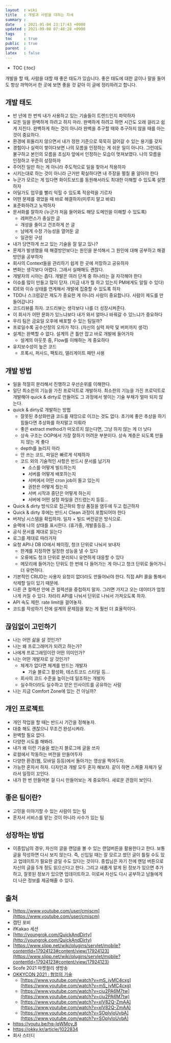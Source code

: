 ```yaml
---
layout  : wiki
title   : 개발과 사람을 대하는 자세
summary : 
date    : 2021-01-04 23:17:43 +0900
updated : 2021-09-08 07:40:28 +0900
tags    : 
toc     : true
public  : true
parent  : 
latex   : false
---
```

* TOC
{:toc}

개발을 할 때, 사람을 대할 때 좋은 태도가 있습니다. 좋은 태도에 대한 글이나 말을 들어도 항상 까먹어서 한 곳에 보면 좋을 것 같아 이 글에 정리하려고 합니다. 

## 개발 태도

- 반 년에 한 번씩 내가 사용하고 있는 기술들이 트렌드인지 파악하자
- 모든 일을 완벽하게 하려고 하지 마라. 완벽하게 하려고 하면 시간도 오래 걸리고 쉽게 지친다. 완벽하게 하는 것이 아니라 완벽을 추구할 때와 추구하지 않을 때를 아는 것이 중요하다.
- 환경에 휘둘리지 않으면서 내가 정한 기준으로 묵묵히 걸어갈 수 있는 용기를 갖자
- 경험이나 실력이 쌓이다보면 나의 모름을 인정하는 게 쉬운 일이 아니다. 그런데도 불구하고 본인의 모름을 초심자 앞에서 인정하는 모습이 멋져보였다. 나의 모름을 인정하고 꾸준히 성장하자
- 주어진 일만 하는 게 아니라 주도적으로 일을 찾아서 적용하자
- 시키는대로 하는 것이 아니라 근거만 확실하다면 내 주장을 펼칠 줄 알아야 한다
- 누군가 모르는 게 있다면 화이트보드를 동원해서라도 최대한 이해할 수 있도록 설명하자
- 어딜가도 업무를 빨리 익힐 수 있도록 적응력을 기르자
- 어떤 문제를 겪었을 때 바로 해결하자(미루지 말고 바로)
- 표준화하려고 노력하자
- 문서화를 잘하자 (누군가 처음 들어와도 해당 도메인을 이해할 수 있도록)
    - 레퍼런스가 충실한 글
    - 개성을 줄이고 건조하게 쓴 글
    - 남에게 수정 가능성을 열어둔 글
    - 일관된 구성
- 내가 당연하게 쓰고 있는 기술을 잘 알고 있나?
- 문제가 발생했을 때 해결방안보다는 원인을 분석해서 그 원인에 대해 공부하고 해결방안을 공부하자
- 회사의 Context들을 관리하기 쉽게 한 곳에 저장하고 공유하자
- 변화는 생각보다 어렵다. 그래서 실패해도 괜찮다.
- 개발자의 시야는 좁다. 개발은 여러 단계 중 하나라는 걸 자각해야 한다
- 이슈를 많이 만들고 많이 닫자. (지금 내가 뭘 하고 있는지 PM에게도 알릴 수 있다)
- IDE와 이슈 상태를 연계해서 개발에 집중할 수 있도록 하자
- TDD나 스크럼같은 제도가 중요한 게 아니라 사람이 중요합니다. 사람이 제도를 만들어갑니다
- 코드리뷰를 하자. 코드리뷰는 생각보다 나를 더 성장시켜준다.
- 이 회사가 어떤 문화가 있느냐보다 내가 와서 얼마나 바꿔갈 수 있느냐가 중요하다
- 우리 팀은 금요일 오후에 배포할 수 있는 팀일까?
- 프로일수록 공수산정의 오차가 적다. (자신의 실력 파악 및 버퍼까지 생각)
- 설계는 완벽할 수 없다. 설계의 큰 틀만 잡고 바로 개발에 들어가자
    - 설계의 아웃풋 중, Flow를 이해하는 게 중요하다
- 유지보수성이 높은 코드
    - 프록시, 퍼사드, 팩토리, 델리게이트 패턴 사용

## 개발 방법

- 일을 적절히 분리해서 진행하고 우선순위를 이해한다.
- 일단 최소한의 기능을 가진 프로덕트로 개발하자. 최소한의 기능을 가진 프로덕트로 개발해야 quick & dirty로 만들어도 그 과정에서 쌓이는 기술 부채가 얼마 되지 않는다.
- quick & dirty로 개발하는 방법
    - 잘못된 추상화만큼 코드를 재앙으로 이끄는 것도 없다. 초기에 좋은 추상을 하기 힘들다면 추상화를 하지말고 미뤄라
    - 좋은 extract method가 떠오르지 않는다면, 그냥 하지 않는 게 더 낫다
    - 상속 구조는 OOP에서 가장 잘하기 어려운 부분이다. 상속 계층은 되도록 만들지 않는 게 좋다
    - depth를 늘리지 마라
    - 안 쓰는 코드, 파일은 빠르게 삭제하자
    - 코드 외의 기술적인 사항은 반드시 문서를 남기자
        - 소스를 어떻게 빌드하는지
        - 서버를 어떻게 배포하는지
        - 서버에서 어떤 cron job이 돌고 있는지
        - 권한은 어떻게 줬는지
        - 서버 시작과 중단은 어떻게 하는지
        - 서버에 어떤 설정 파일을 건드렸는지 등등...
- Quick & dirty 방식으로 접근하되 항상 품질을 염두에 두고 접근하자
- Quick & dirty 후에는 반드시 Clean 과정이 포함되어야 한다
- 버저닝 시스템을 확립하자. 일자 + 빌드 버전같은 방식으로.
- 슬랙에 나의 상태를 표시한다. (휴가중, 개발중등등...)
- 공식 문서를 제대로 읽는다
- 로그를 제대로 따라가자
- 요청 API나 DB IO에서 페이징, 청크 단위로 나눠서 보내자
    - 한계를 지정하면 일정한 성능을 낼 수 있다
    - 오류에도 청크 단위로 분리되니 유연하게 대응할 수 있다
    - 메모리에 들어가는 단위도 한 번에 다 들어가는 게 아니고 청크 단위로 들어가니 더 유연하다.
- 기본적인 CRUD는 사용자 요청이 없더라도 만들어놔야 한다. 직접 API 콜을 통해서 삭제할 일이 있기 때문에.
- 다른 큰 컬렉션 안에 큰 컬렉션을 중첩하지 말자. 그러면 가지고 오는 데이터가 엄청나게 커질 수 있다. 차라리 API를 나눠서 단위로 나눠서 가져오도록 하자.
- API 속도 제한. rate limit을 걸어놓자.
- 코드를 작성하기 전에 설계의 문제점을 찾는 게 훨씬 더 효율적이다.

## 끊임없이 고민하기

- 나는 어떤 삶을 살 것인가?
- 나는 왜 프로그래머가 되려고 하는가?
- 나에게 프로그래밍이란 어떤 의미인가?
- 나는 어떤 개발자로 살 것인가?
    - 체계가 없다면 체계를 만드는 개발자
        - 기술 블로그 활성화, 테스트코드 스타일 등...
    - 회사의 코드 수준을 높이는데 일조하는 개발자
    - 실수하더라도 실수하고 얻은 인사이트를 공유하는 사람
- 나는 지금 Comfort Zone에 있는 건 아닐까?

## 개인 프로젝트

- 개인 작업을 할 때는 반드시 기간을 정해놓자.
- 대충 해도 괜찮으니 무조건 완성시켜라.
- 완벽할 필요 없다.
- 다양한 시도를 해봐라.
- 내가 왜 이런 기술을 썼는지 블로그에 글을 쓰자
- 로컬에서 작동하는 버전을 만들어두자
- 다양한 환경(웹, 모바일 등등)에서 돌아가는 영상을 찍어두자.
- 가능한 혼자서 하자. 디자인과 개발 모두 혼자 해보자. 같이 하면 스케줄 자체가 달라서 일정이 꼬인다.
- 내가 한 번 만들어본 걸 다시 만들어보는 게 중요하다. 새로운 관점이 보인다.

## 좋은 팀이란?

- 고민을 이야기할 수 있는 사람이 있는 팀
- 혼자서 서비스를 맡는 것이 아니라 사수가 있는 팀

## 성장하는 방법

- 이종립님의 경우, 자신의 글을 랜덤을 볼 수 있는 랜덤버튼을 활용한다고 한다. 보통 글을 작성하면 다시 보지 않는다. 즉, 신입일 때는 잘 모르고 썼던 글이 틀릴 수도 있고 업데이트가 필요한 글일 수도 있다는 것이다. 종립님은 자기 전에 랜덤 버튼으로 자신의 글을 5개 정도 읽으신다고 한다. 그리고 새롭게 알게 된 정보가 있으면 추가하고, 잘못된 정보가 있으면 업데이트하고. 이로써 자신도 다시 공부하고 남들에게 더 나은 정보를 제공해줄 수 있다.

## 출처

- [https://www.youtube.com/user/cmiscm](https://www.youtube.com/user/cmiscm)
- 캡틴 포비
- ifKakao 세션
- [http://youngrok.com/QuickAndDirty](http://youngrok.com/QuickAndDirty)
- [https://www.slipp.net/wiki/plugins/servlet/mobile?contentId=17924123#content/view/17924123](https://www.slipp.net/wiki/plugins/servlet/mobile?contentId=17924123#content/view/17924123)
- Scofe 2021 마켓컬리 생방송
- [OKKYCON 2021 : 협업의 기술](http://okkycon.com/2021)
    - [https://www.youtube.com/watch?v=mS_jyMC4cxg](https://www.youtube.com/watch?v=mS_jyMC4cxg)
    - [https://www.youtube.com/watch?v=ciu2PA6M7tw](https://www.youtube.com/watch?v=ciu2PA6M7tw)
    - [https://www.youtube.com/watch?v=xlV82Q-ZmAA](https://www.youtube.com/watch?v=xlV82Q-ZmAA)
    - [https://www.youtube.com/watch?v=SOplyIoUvbA](https://www.youtube.com/watch?v=SOplyIoUvbA)
- https://youtu.be/hq-lqWMcy_8
- https://okky.kr/article/1022834
- 회사 스터디
